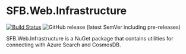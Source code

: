 # SFB.Web.Infrastructure
[![Build Status](https://agilefactory.visualstudio.com/Financial%20Benchmarking/_apis/build/status/SFB.Web.Infrastructure?branchName=master)](https://agilefactory.visualstudio.com/Financial%20Benchmarking/_build/latest?definitionId=470&branchName=master) ![GitHub release (latest SemVer including pre-releases)](https://img.shields.io/github/v/release/DFEAGILEDEVOPS/SFB.Web.Infrastructure?include_prereleases)

<!-- Tag Badge
![GitHub tag (latest SemVer pre-release)](https://img.shields.io/github/v/tag/DFEAGILEDEVOPS/SFB.Web.Infrastructure?include_prereleases)-->

<!-- ![GitHub release (latest by date)](https://img.shields.io/github/v/release/DFEAGILEDEVOPS/SFB.Web.Infrastructure) -->

SFB.Web.Infrastructure is a NuGet package that contains utilities for connecting with Azure Search and CosmosDB.
